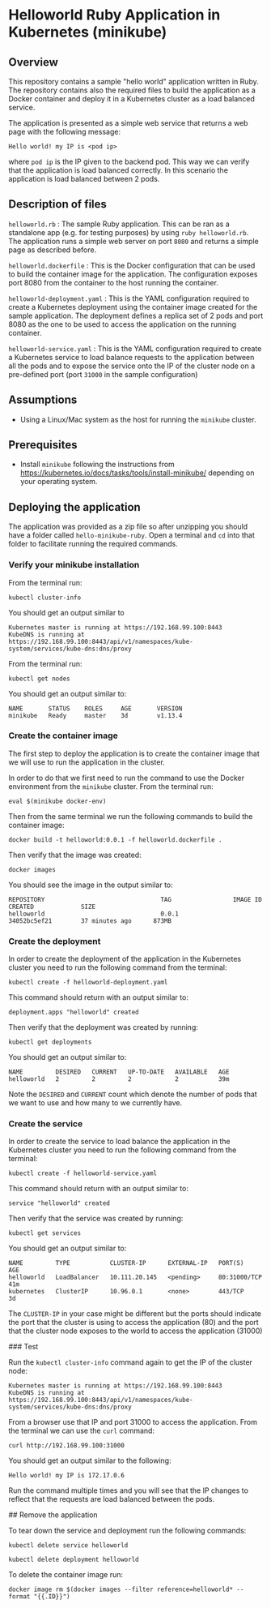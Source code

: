 # Helloworld Ruby Application in Kubernetes (minikube)

## Overview
This repository contains a sample "hello world" application written in Ruby. The repository contains also the required files to build the application as a Docker container and deploy it in a Kubernetes cluster as a load balanced service.

The application is presented as a simple web service that returns a web page with the following message:

```
Hello world! my IP is <pod ip>
```

where `pod ip` is the IP given to the backend pod. This way we can verify that the application is load balanced correctly. In this scenario the application is load balanced between 2 pods.

## Description of files

`helloworld.rb` : The sample Ruby application. This can be ran as a standalone app (e.g. for testing purposes) by using `ruby helloworld.rb`. The application runs a simple web server on port `8080` and returns a simple page as described before.

`helloworld.dockerfile` : This is the Docker configuration that can be used to build the container image for the application. The configuration exposes port 8080 from the container to the host running the container.

`helloworld-deployment.yaml` : This is the YAML configuration required to create a Kubernetes deployment using the container image created for the sample application. The deployment defines a replica set of 2 pods and port 8080 as the one to be used to access the application on the running container.

`helloworld-service.yaml` : This is the YAML configuration required to create a Kubernetes service to load balance requests to the application between all the pods and to expose the service onto the IP of the cluster node on a pre-defined port (port `31000` in the sample configuration)

## Assumptions

* Using a Linux/Mac system as the host for running the `minikube` cluster.

## Prerequisites

* Install `minikube` following the instructions from https://kubernetes.io/docs/tasks/tools/install-minikube/ depending on your operating system.

## Deploying the application

The application was provided as a zip file so after unzipping you should have a folder called `hello-minikube-ruby`. Open a terminal and `cd` into that folder to facilitate running the required commands.

### Verify your minikube installation

From the terminal run:

```
kubectl cluster-info
```

You should get an output similar to

```
Kubernetes master is running at https://192.168.99.100:8443
KubeDNS is running at https://192.168.99.100:8443/api/v1/namespaces/kube-system/services/kube-dns:dns/proxy
```

From the terminal run:

```
kubectl get nodes
```

You should get an output similar to:

```
NAME       STATUS    ROLES     AGE       VERSION
minikube   Ready     master    3d        v1.13.4
```

### Create the container image
The first step to deploy the application is to create the container image that we will use to run the application in the cluster.

In order to do that we first need to run the command to use the Docker environment from the `minikube` cluster. From the terminal run:

```
eval $(minikube docker-env)
```

Then from the same terminal we run the following commands to build the container image:
```
docker build -t helloworld:0.0.1 -f helloworld.dockerfile .
```

Then verify that the image was created:
```
docker images
```

You should see the image in the output similar to:

```
REPOSITORY                                TAG                 IMAGE ID            CREATED             SIZE
helloworld                                0.0.1               34052bc5ef21        37 minutes ago      873MB
```

### Create the deployment
In order to create the deployment of the application in the Kubernetes cluster you need to run the following command from the terminal:

```
kubectl create -f helloworld-deployment.yaml
```

This command should return with an output similar to:

```
deployment.apps "helloworld" created
```

Then verify that the deployment was created by running:

```
kubectl get deployments
```

You should get an output similar to:

```
NAME         DESIRED   CURRENT   UP-TO-DATE   AVAILABLE   AGE
helloworld   2         2         2            2           39m
```

Note the `DESIRED` and `CURRENT` count which denote the number of pods that we want to use and how many to we currently have.

### Create the service

In order to create the service to load balance the application in the Kubernetes cluster you need to run the following command from the terminal:

```
kubectl create -f helloworld-service.yaml
```

This command should return with an output similar to:

```
service "helloworld" created
```

Then verify that the service was created by running:

```
kubectl get services
```

You should get an output similar to:

```
NAME         TYPE           CLUSTER-IP      EXTERNAL-IP   PORT(S)        AGE
helloworld   LoadBalancer   10.111.20.145   <pending>     80:31000/TCP   41m
kubernetes   ClusterIP      10.96.0.1       <none>        443/TCP        3d
```

The `CLUSTER-IP` in your case might be different but the ports should indicate the port that the cluster is using to access the application (80) and the port that the cluster node exposes to the world to access the application (31000)

### Test

Run the `kubectl cluster-info` command again to get the IP of the cluster node:

```
Kubernetes master is running at https://192.168.99.100:8443
KubeDNS is running at https://192.168.99.100:8443/api/v1/namespaces/kube-system/services/kube-dns:dns/proxy
```

From a browser use that IP and port 31000 to access the application. From the terminal we can use the `curl` command:

```
curl http://192.168.99.100:31000
```

You should get an output similar to the following:

```
Hello world! my IP is 172.17.0.6
```

Run the command multiple times and you will see that the IP changes to reflect that the requests are load balanced between the pods.

## Remove the application

To tear down the service and deployment run the following commands:

```
kubectl delete service helloworld
```
```
kubectl delete deployment helloworld
```

To delete the container image run:

```
docker image rm $(docker images --filter reference=helloworld* --format "{{.ID}}")
```
